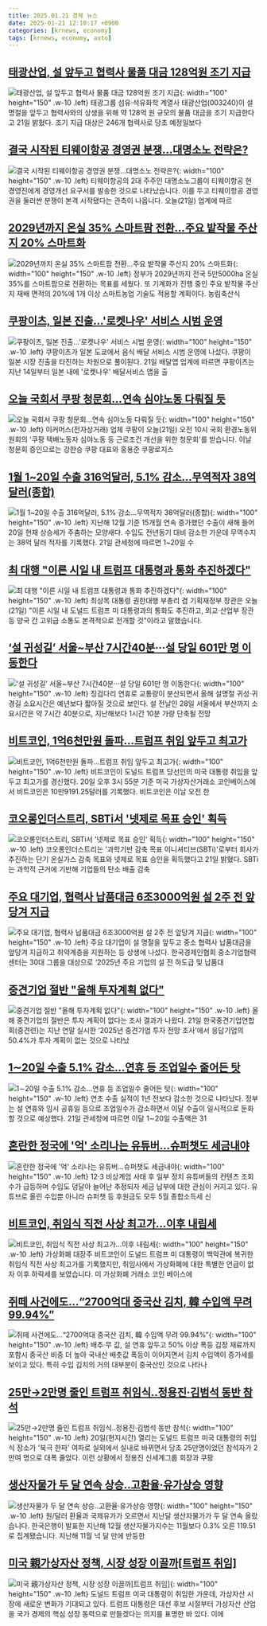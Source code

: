 ```yaml
---
title: 2025.01.21 경제 뉴스
date: 2025-01-21 12:10:17 +0900
categories: [krnews, economy]
tags: [krnews, economy, auto]
---
```

## [태광산업, 설 앞두고 협력사 물품 대금 128억원 조기 지급](https://n.news.naver.com/mnews/article/011/0004442347)

![태광산업, 설 앞두고 협력사 물품 대금 128억원 조기 지급](https://mimgnews.pstatic.net/image/origin/011/2025/01/21/4442347.jpg?type=nf220_150){: width="100" height="150" .w-10 .left}
태광그룹 섬유·석유화학 계열사 태광산업(003240)이 설 명절을 앞두고 협력사와의 상생을 위해 약 128억 원 규모의 물품 대금을 조기 지급한다고 21일 밝혔다. 조기 지급 대상은 246개 협력사로 당초 예정일보다

## [결국 시작된 티웨이항공 경영권 분쟁…대명소노 전략은?](https://n.news.naver.com/mnews/article/374/0000421761)

![결국 시작된 티웨이항공 경영권 분쟁…대명소노 전략은?](https://mimgnews.pstatic.net/image/origin/374/2025/01/21/421761.jpg?type=nf220_150){: width="100" height="150" .w-10 .left}
티웨이항공의 2대 주주인 대명소노그룹이 티웨이항공 현 경영진에게 경영개선 요구서를 발송한 것으로 나타났습니다. 이를 두고 티웨이항공 경영권을 둘러싼 분쟁이 본격 시작됐다는 관측이 나옵니다. 오늘(21일) 업계에 따르

## [2029년까지 온실 35% 스마트팜 전환…주요 밭작물 주산지 20% 스마트화](https://n.news.naver.com/mnews/article/119/0002915968)

![2029년까지 온실 35% 스마트팜 전환…주요 밭작물 주산지 20% 스마트화](https://mimgnews.pstatic.net/image/origin/119/2025/01/21/2915968.jpg?type=nf220_150){: width="100" height="150" .w-10 .left}
정부가 2029년까지 전국 5만5000ha 온실 35%를 스마트팜으로 전환하는 목표를 세웠다. 또 기계화가 진행 중인 주요 밭작물 주산지 재배 면적의 20%에 1개 이상 스마트농업 기술도 적용할 계획이다. 농림축산식

## [쿠팡이츠, 일본 진출…'로켓나우' 서비스 시범 운영](https://n.news.naver.com/mnews/article/031/0000903037)

![쿠팡이츠, 일본 진출…'로켓나우' 서비스 시범 운영](https://mimgnews.pstatic.net/image/origin/031/2025/01/21/903037.jpg?type=nf220_150){: width="100" height="150" .w-10 .left}
쿠팡이츠가 일본 도쿄에서 음식 배달 서비스 시범 운영에 나섰다. 쿠팡이 일본 시장 진출을 타진하는 차원으로 풀이된다. 21일 배달앱 업계에 따르면 쿠팡이츠는 지난 14일부터 일본 내에 '로켓나우' 배달서비스 앱을 출

## [오늘 국회서 쿠팡 청문회…연속 심야노동 다뤄질 듯](https://n.news.naver.com/mnews/article/055/0001225417)

![오늘 국회서 쿠팡 청문회…연속 심야노동 다뤄질 듯](https://mimgnews.pstatic.net/image/origin/055/2025/01/21/1225417.jpg?type=nf220_150){: width="100" height="150" .w-10 .left}
이커머스(전자상거래) 업체 쿠팡이 오늘(21일) 오전 10시 국회 환경노동위원회의 '쿠팡 택배노동자 심야노동 등 근로조건 개선을 위한 청문회'를 받습니다. 이날 청문회 증인으로는 강한승 쿠팡 대표와 홍용준 쿠팡로지스

## [1월 1~20일 수출 316억달러, 5.1% 감소…무역적자 38억달러(종합)](https://n.news.naver.com/mnews/article/421/0008033765)

![1월 1~20일 수출 316억달러, 5.1% 감소…무역적자 38억달러(종합)](https://mimgnews.pstatic.net/image/origin/421/2025/01/21/8033765.jpg?type=nf220_150){: width="100" height="150" .w-10 .left}
지난해 12월 기준 15개월 연속 증가했던 수출이 새해 들어 20일 현재 상승세가 주춤하는 모양새다. 수입도 전년동기 대비 감소한 가운데 무역수지는 38억 달러 적자를 기록했다. 21일 관세청에 따르면 1~20일 수

## [최 대행 "이른 시일 내 트럼프 대통령과 통화 추진하겠다"](https://n.news.naver.com/mnews/article/057/0001867888)

![최 대행 "이른 시일 내 트럼프 대통령과 통화 추진하겠다"](https://mimgnews.pstatic.net/image/origin/057/2025/01/21/1867888.jpg?type=nf220_150){: width="100" height="150" .w-10 .left}
최상목 대통령 권한대행 부총리 겸 기획재정부 장관은 오늘(21일) "이른 시일 내 도널드 트럼프 미 대통령과의 통화도 추진하고, 외교·산업부 장관 등 양국 간 고위급 소통도 본격적으로 전개할 것"이라고 말했습니다.

## [‘설 귀성길’ 서울~부산 7시간40분···설 당일 601만 명 이동한다](https://n.news.naver.com/mnews/article/032/0003346707)

![‘설 귀성길’ 서울~부산 7시간40분···설 당일 601만 명 이동한다](https://mimgnews.pstatic.net/image/origin/032/2025/01/21/3346707.jpg?type=nf220_150){: width="100" height="150" .w-10 .left}
징검다리 연휴로 교통량이 분산되면서 올해 설명절 귀성·귀경길 소요시간은 예년보다 짧아질 것으로 보인다. 설 전날인 28일 서울에서 부산까지 소요시간은 약 7시간 40분으로, 지난해보다 1시간 10분 가량 단축될 전망

## [비트코인, 1억6천만원 돌파…트럼프 취임 앞두고 최고가](https://n.news.naver.com/mnews/article/079/0003983662)

![비트코인, 1억6천만원 돌파…트럼프 취임 앞두고 최고가](https://mimgnews.pstatic.net/image/origin/079/2025/01/20/3983662.jpg?type=nf220_150){: width="100" height="150" .w-10 .left}
비트코인이 도널드 트럼프 당선인의 미국 대통령 취임을 앞두고 최고가를 경신했다. 20일 오후 3시 55분 기준 미국 가상자산거래소 코인베이스에서 비트코인은 10만9191.25달러를 기록했다. 비트코인은 이날 오전 한

## [코오롱인더스트리, SBTi서 '넷제로 목표 승인' 획득](https://n.news.naver.com/mnews/article/031/0000902970)

![코오롱인더스트리, SBTi서 '넷제로 목표 승인' 획득](https://mimgnews.pstatic.net/image/origin/031/2025/01/21/902970.jpg?type=nf220_150){: width="100" height="150" .w-10 .left}
코오롱인더스트리는 '과학기반 감축 목표 이니셔티브(SBTi)'로부터 회사가 추진하는 단기 온실가스 감축 목표와 넷제로 목표 승인을 획득했다고 21일 밝혔다. SBTi는 과학적 근거에 기반해 기업들의 탄소 배출 감축

## [주요 대기업, 협력사 납품대금 6조3000억원 설 2주 전 앞당겨 지급](https://n.news.naver.com/mnews/article/025/0003415959)

![주요 대기업, 협력사 납품대금 6조3000억원 설 2주 전 앞당겨 지급](https://mimgnews.pstatic.net/image/origin/025/2025/01/20/3415959.jpg?type=nf220_150){: width="100" height="150" .w-10 .left}
주요 대기업이 설 명절을 앞두고 중소 협력사 납품대금을 앞당겨 지급하고 취약계층을 지원하는 등 상생에 나섰다. 한국경제인협회 중소기업협력센터는 30대 그룹을 대상으로 ‘2025년 주요 기업의 설 전 하도급 및 납품대

## [중견기업 절반 "올해 투자계획 없다"](https://n.news.naver.com/mnews/article/018/0005928879)

![중견기업 절반 "올해 투자계획 없다"](https://mimgnews.pstatic.net/image/origin/018/2025/01/21/5928879.jpg?type=nf220_150){: width="100" height="150" .w-10 .left}
올해 중견기업의 절반은 투자 계획이 없다는 조사 결과가 나왔다. 21일 한국중견기업연합회(중견련)는 지난 연말 실시한 ‘2025년 중견기업 투자 전망 조사’에서 응답기업의 50.4%가 투자 계획이 없는 것으로 나타났

## [1∼20일 수출 5.1% 감소…연휴 등 조업일수 줄어든 탓](https://n.news.naver.com/mnews/article/025/0003416194)

![1∼20일 수출 5.1% 감소…연휴 등 조업일수 줄어든 탓](https://mimgnews.pstatic.net/image/origin/025/2025/01/21/3416194.jpg?type=nf220_150){: width="100" height="150" .w-10 .left}
연초 수출 실적이 1년 전보다 감소한 것으로 나타났다. 정부는 설 연휴와 임시 공휴일 등으로 조업일수가 감소하면서 이달 수출이 일시적으로 둔화할 것으로 예상했다. 21일 관세청에 따르면 이달 1∼20일 수출액은 31

## [혼란한 정국에 '억' 소리나는 유튜버…슈퍼챗도 세금내야](https://n.news.naver.com/mnews/article/215/0001195919)

![혼란한 정국에 '억' 소리나는 유튜버…슈퍼챗도 세금내야](https://mimgnews.pstatic.net/image/origin/215/2025/01/21/1195919.jpg?type=nf220_150){: width="100" height="150" .w-10 .left}
12·3 비상계엄 사태 후 일부 정치 유튜버들의 컨텐츠 조회수가 급등하며 수입도 덩달아 늘어난 추정되자 세금 납부에 대한 관심이 커지고 있다. 유튜브로 올린 수입뿐 아니라 슈퍼챗 등 후원금도 모두 5월 종합소득세 신

## [비트코인, 취임식 직전 사상 최고가...이후 내림세](https://n.news.naver.com/mnews/article/052/0002143622)

![비트코인, 취임식 직전 사상 최고가...이후 내림세](https://mimgnews.pstatic.net/image/origin/052/2025/01/21/2143622.jpg?type=nf220_150){: width="100" height="150" .w-10 .left}
가상화폐 대장주 비트코인이 도널드 트럼프 미 대통령이 백악관에 복귀한 취임식 직전 사상 최고가를 기록했지만, 취임사에서 가상화폐에 대한 특별한 언급이 없자 이후 하락세를 보였습니다. 미 가상화폐 거래소 코인 베이스에

## [쥐떼 사건에도…“2700억대 중국산 김치, 韓 수입액 무려 99.94%”](https://n.news.naver.com/mnews/article/022/0004004575)

![쥐떼 사건에도…“2700억대 중국산 김치, 韓 수입액 무려 99.94%”](https://mimgnews.pstatic.net/image/origin/022/2025/01/21/4004575.jpg?type=nf220_150){: width="100" height="150" .w-10 .left}
배추·무 값, 설 연휴 앞두고 50% 이상 폭등 김장 재료까지 포함시 중국산 비중 더 높아 국내산 배춧값 폭등이 이어지면서 김치 수입액이 증가세를 보이고 있다. 특히 수입 김치의 거의 대부분이 중국산인 것으로 나타나

## [25만→2만명 줄인 트럼프 취임식..정용진·김범석 동반 참석](https://n.news.naver.com/mnews/article/008/0005143569)

![25만→2만명 줄인 트럼프 취임식..정용진·김범석 동반 참석](https://mimgnews.pstatic.net/image/origin/008/2025/01/20/5143569.jpg?type=nf220_150){: width="100" height="150" .w-10 .left}
20일(현지시간) 열리는 도널드 트럼프 미국 대통령의 취임식 장소가 '북극 한파' 여파로 실외에서 실내로 바뀌면서 당초 25만명이었던 참석자가 2만여 명으로 대폭 줄었다. 이런 상황에서 정용진 신세계그룹 회장과 쿠팡

## [생산자물가 두 달 연속 상승‥고환율·유가상승 영향](https://n.news.naver.com/mnews/article/214/0001401323)

![생산자물가 두 달 연속 상승‥고환율·유가상승 영향](https://mimgnews.pstatic.net/image/origin/214/2025/01/21/1401323.jpg?type=nf220_150){: width="100" height="150" .w-10 .left}
원/달러 환율과 국제유가가 오르면서 지난달 생산자물가가 두 달 연속 올랐습니다. 한국은행이 발표한 지난해 12월 생산자물가지수는 11월보다 0.3% 오른 119.51로 집계됐습니다. 지난해 11월 넉 달 만에 반등한

## [미국 親가상자산 정책, 시장 성장 이끌까[트럼프 취임]](https://n.news.naver.com/mnews/article/092/0002360583)

![미국 親가상자산 정책, 시장 성장 이끌까[트럼프 취임]](https://mimgnews.pstatic.net/image/origin/092/2025/01/21/2360583.jpg?type=nf220_150){: width="100" height="150" .w-10 .left}
도널드 트럼프 미국 대통령이 취임한 가운데, 가상자산 시장에 새로운 변화가 기대되고 있다. 트럼프 대통령은 대선 후보 시절부터 가상자산 산업을 국가 경제의 핵심 성장 동력으로 만들겠다는 의지를 표명한 바 있다. 이에

